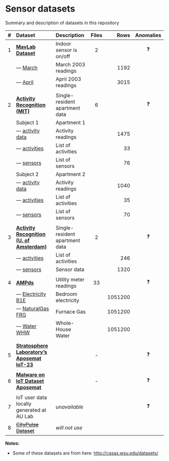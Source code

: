 # Sensor datasets

Summary and description of datasets in this repository

|  #  | Dataset                                                 | Description                    | Files |    Rows | Anomalies  | 
|:---:|:--------------------------------------------------------|:-------------------------------|:-----:|--------:|:----------:|
|  1  | **[MavLab Dataset](mavlab)**                            | Indoor sensor is on/off        |   2   |         | :question: |
|     | — [March](mavlab/2003_march.csv)                        | March 2003 readings            |       |    1192 |            |
|     | — [April](mavlab/2003_april.csv)                        | April 2003 readings            |       |    3015 |            | 
|     |                                                         |                                |       |         |            |
|  2  | **[Activity Recognition (MIT)](ar-mit)**                | Single-resident apartment data |   6   |         | :question: |
|     | Subject 1                                               | Apartment 1                    |       |         |            |
|     | — [activity data](ar-mit/1_activities_data.csv)         | Activity readings              |       |    1475 |            |
|     | — [activities](ar-mit/1_activities.csv)                 | List of activities             |       |      33 |            |
|     | — [sensors](ar-mit/1_sensors.csv)                       | List of sensors                |       |      76 |            |
|     | Subject 2                                               | Apartment 2                    |       |         |            |
|     | — [activity data](ar-mit/2_activities_data.csv)         | Activity readings              |       |    1040 |            |
|     | — [activities](ar-mit/2_activities.csv)                 | List of activities             |       |      35 |            |
|     | — [sensors](ar-mit/2_sensors.csv)                       | List of sensors                |       |      70 |            |
|     |                                                         |                                |       |         |            |
|  3  | **[Activity Recognition (U. of Amsterdam)](ar-ams)**    | Single-resident apartment data |   2   |         | :question: |
|     | — [activities](ar-ams/activities.csv)                   | List of activities             |       |     246 |            |
|     | — [sensors](ar-ams/sensors.csv)                         | Sensor data                    |       |    1320 |            |
|     |                                                         |                                |       |         |            |
|  4  | **[AMPds](ampds)**                                      | Utility meter readings         |  33   |         | :question: |
|     | — [Electricity B1E](ampds/Electricity_B1E-1.csv)        | Bedroom electricity            |       | 1051200 |            |
|     | — [NaturalGas FRG](ampds/NaturalGas_FRG-1.csv)          | Furnace Gas                    |       | 1051200 |            |
|     | — [Water WHW](ampds/Water_WHW-1.csv)                    | Whole-House Water              |       | 1051200 |            |
|     |                                                         |                                |       |         |            |
|  5  | **[Stratosphere Laboratory’s Aposemat IoT-23](iot-23)** |                                |   -   |         | :question: |
|     |                                                         |                                |       |         |            |
|  6  | **[Malware on IoT Dataset Aposemat](malware)**          |                                |   -   |         | :question: |
|     |                                                         |                                |       |         |            |
|  7  | IoT user data locally generated at AU Lab               | _unavailable_                  |       |         | :question: |
|  8  | [~~CityPulse Dataset~~][CityPulse]                      | _will not use_                 |       |         |            |


**Notes:**

- Some of these datasets are from here: <http://casas.wsu.edu/datasets/>

[CityPulse]: http://iot.ee.surrey.ac.uk:8080/datasets.html/
